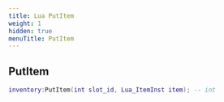 ```yaml
---
title: Lua PutItem
weight: 1
hidden: true
menuTitle: PutItem
---
```

## PutItem
```lua
inventory:PutItem(int slot_id, Lua_ItemInst item); -- int
```